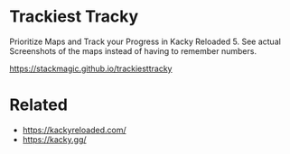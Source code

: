 
# Trackiest Tracky

Prioritize Maps and Track your Progress in Kacky Reloaded 5. See actual Screenshots of the maps instead of having to remember numbers.

https://stackmagic.github.io/trackiesttracky

# Related

* https://kackyreloaded.com/
* https://kacky.gg/


